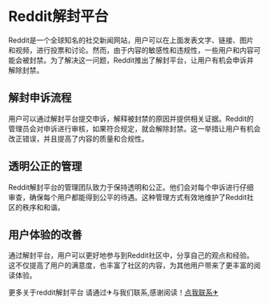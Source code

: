 # Reddit解封平台

Reddit是一个全球知名的社交新闻网站，用户可以在上面发表文字、链接、图片和视频，进行投票和讨论。然而，由于内容的敏感性和违规性，一些用户和内容可能会被封禁。为了解决这一问题，Reddit推出了解封平台，让用户有机会申诉并解除封禁。

## 解封申诉流程

用户可以通过解封平台提交申诉，解释被封禁的原因并提供相关证据。Reddit的管理员会对申诉进行审核，如果符合规定，就会解除封禁。这一举措让用户有机会改正错误，并且提高了内容的质量和合规性。

## 透明公正的管理

Reddit解封平台的管理团队致力于保持透明和公正。他们会对每个申诉进行仔细审查，确保每个用户都能得到公平的待遇。这种管理方式有效地维护了Reddit社区的秩序和和谐。

## 用户体验的改善

通过解封平台，用户可以更好地参与到Reddit社区中，分享自己的观点和经验。这不仅提高了用户的满意度，也丰富了社区的内容，为其他用户带来了更丰富的阅读体验。

更多关于reddit解封平台 请通过✈与我们联系,感谢阅读！[点我联系✈](https://www.G208.com)